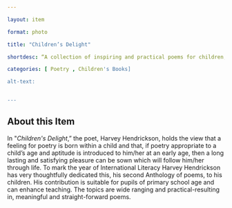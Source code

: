 ```yaml
--- 

layout: item 

format: photo 

title: "Children’s Delight"

shortdesc: “A collection of inspiring and practical poems for children, dedicated to fostering a love for poetry from a young age."

categories: [ Poetry , Children's Books] 

alt-text:  


--- 
```


## About this Item 

In "_Children's Delight_,” the poet, Harvey Hendrickson, holds the view that a feeling for poetry is born within a child and that, if poetry appropriate to a child’s age and aptitude is introduced to him/her at an early age, then a long lasting and satisfying pleasure can be sown which will follow him/her through life. To mark the year of International Literacy Harvey Hendrickson has very thoughtfully dedicated this, his second Anthology of poems, to his children. His contribution is suitable for pupils of primary school age and can enhance teaching. The topics are wide ranging and practical-resulting in, meaningful and straight-forward poems. 
